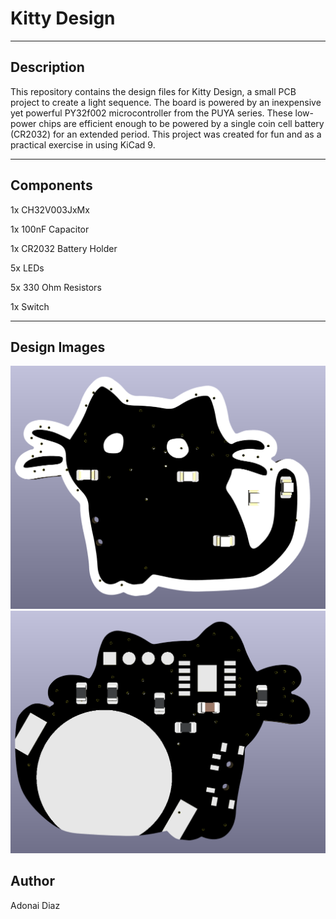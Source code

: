 # Kitty Design

---

## Description
This repository contains the design files for Kitty Design, a small PCB project to create a light sequence. The board is powered by an inexpensive yet powerful PY32f002 microcontroller from the PUYA series. These low-power chips are efficient enough to be powered by a single coin cell battery (CR2032) for an extended period. This project was created for fun and as a practical exercise in using KiCad 9.

---

## Components
1x CH32V003JxMx

1x 100nF Capacitor

1x CR2032 Battery Holder

5x LEDs

5x 330 Ohm Resistors

1x Switch

---

## Design Images

  ![Front Design](Images/Front.png)
  ![Back Design](Images/back.png)

## Author
Adonai Diaz
